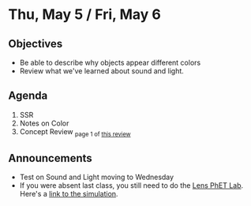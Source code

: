 Thu, May 5 / Fri, May 6
=================== 
   
    
Objectives    
------------    
- Be able to describe why objects appear different colors
- Review what we've learned about sound and light.
  
Agenda      
---------      
1. SSR
2. Notes on Color
3. Concept Review <sub>page 1 of [this review][rev]</sub>

  
Announcements   
-------------    
- Test on Sound and Light moving to Wednesday
- If you were absent last class, you still need to do the [Lens PhET Lab][pwksht].  Here's a [link to the simulation][plink].

[pwksht]: https://avon.schoology.com/course/5138386979/materials/gp/5921354439
[plink]: https://phet.colorado.edu/sims/html/geometric-optics/latest/geometric-optics_en.html
[l2]: https://avon.schoology.com/course/5138386979/materials/gp/5921354485
[rev]: https://avon.schoology.com/course/5138386979/materials/gp/5925902137
<!--stackedit_data:
eyJoaXN0b3J5IjpbNTkxODU1OTAzLDQxMjQ4MzQ3NCwtMTk5MD
Q3NTc5MCwxOTM1NDIyNzcsLTQ3Nzg1Mjc4NCwtOTQ1NDg2Mzgx
LDExMTc0OTYwNjQsODY1NTY0OTA2LC0xNDA1NzcxOTUyLC0zMT
k4ODQ3NDgsMTUzMzIxMjg4NCwtMjA3OTkwMTc1MSw4MDc3ODQz
ODgsNDI4NzMzMTU5LDE3NDgwMDM0MzcsLTE4OTUyNDMxNDIsMT
I5MTkxNTA0MiwxODgxNTMyNTQ0LDg3OTgwNjQzNywtODU0MTc5
MDA0XX0=
-->